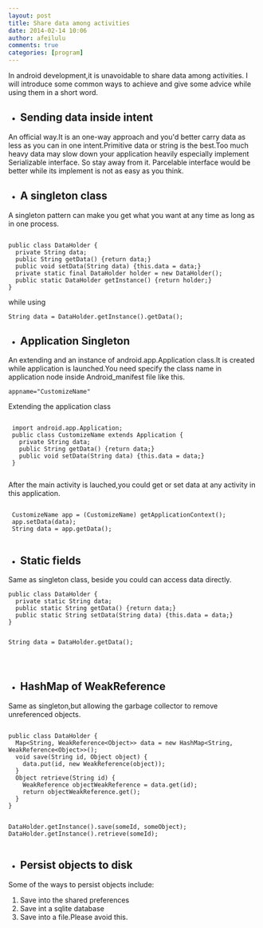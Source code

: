 ```yaml
---
layout: post
title: Share data among activities
date: 2014-02-14 10:06
author: afeilulu
comments: true
categories: [program]
---
```

In android development,it is unavoidable to share data among activities. I will introduce some common ways to achieve and give some advice while using them in a short word.
<ul>
	<li>
<h2>Sending data inside intent</h2>
</li>
</ul>
An official way.It is an one-way approach and you'd better carry data as less as you can in one intent.Primitive data or string is the best.Too much heavy data may slow down your application heavily especially implement Serializable interface. So stay away from it. Parcelable interface would be better while its implement is not as easy as you think.
<ul>
	<li>
<h2>A singleton class</h2>
</li>
</ul>
A singleton pattern can make you get what you want at any time as long as in one process.
<pre><code>
public class DataHolder {
  private String data;
  public String getData() {return data;}
  public void setData(String data) {this.data = data;}
  private static final DataHolder holder = new DataHolder();
  public static DataHolder getInstance() {return holder;}
} </code></pre>
while using
<pre><code>String data = DataHolder.getInstance().getData();</code></pre>
<ul>
	<li>
<h2>Application Singleton</h2>
</li>
</ul>
An extending and an instance of android.app.Application class.It is created while application is launched.You need specify the class name in application node inside Android_manifest file like this.
<pre><code>appname="CustomizeName"</code></pre>
Extending the application class
<pre><code>
 import android.app.Application;
 public class CustomizeName extends Application {
   private String data;
   public String getData() {return data;}
   public void setData(String data) {this.data = data;}
 }
 </code></pre>
After the main activity is lauched,you could get or set data at any activity in this application.
<pre><code>
 CustomizeName app = (CustomizeName) getApplicationContext();
 app.setData(data);
 String data = app.getData();
 </code></pre>
<ul>
	<li>
<h2>Static fields</span></h2>
</li>
</ul>
Same as singleton class, beside you could can access data directly.
<pre><code>public class DataHolder {
  private static String data;
  public static String getData() {return data;}
  public static String setData(String data) {this.data = data;}
}

String data = DataHolder.getData();

</code></pre>
<ul>
	<li>
<h2>HashMap of WeakReference</h2>
</li>
</ul>
Same as singleton,but allowing the garbage collector to remove unreferenced objects.
<pre><code>
public class DataHolder { 
  Map&lt;String, WeakReference&lt;Object&gt;&gt; data = new HashMap&lt;String, WeakReference&lt;Object&gt;&gt;(); 
  void save(String id, Object object) { 
    data.put(id, new WeakReference(object)); 
  } 
  Object retrieve(String id) { 
    WeakReference objectWeakReference = data.get(id); 
    return objectWeakReference.get(); 
  } 
} 

DataHolder.getInstance().save(someId, someObject); 
DataHolder.getInstance().retrieve(someId);</code></pre>
<ul>
	<li>
<h2>Persist objects to disk</h2>
</li>
</ul>
Some of the ways to persist objects include:
<ol>
	<li>Save into the shared preferences</li>
	<li>Save int a sqlite database</li>
	<li>Save into a file.Please avoid this.</li>
</ol>
